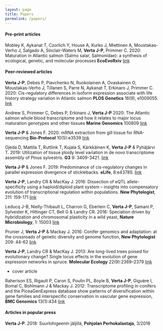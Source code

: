 ```yaml
---
layout: page
title: Papers
permalink: /papers/
---
```


#### Pre-print articles

Mobley K, Aykanat T, Czorlich Y, House A, Kurko J, Miettinen A, Moustakas-Verho J, Salgado A, Sinclair-Waters M,  **Verta J-P**, Primmer C. 2020: Maturation in Atlantic salmon (Salmo salar, Salmonidae): a synthesis of ecological, genetic, and molecular processes **EcoEvoRxiv** [link](https://ecoevorxiv.org/u8zjm/)

#### Peer-reviewed articles

**Verta J-P**, Debes P, Piavchenko N, Ruokolainen A, Ovaskainen O, Moustakas-Verho J, Tillanen S, Parre N, Aykanat T, Erkinaro J, Primmer C. 2020: Cis-regulatory differences in isoform expression associate with life history strategy variation in Atlantic salmon **PLOS Genetics**  16(9), e1009055.  [link](https://journals.plos.org/plosgenetics/article?id=10.1371/journal.pgen.1009055)

Andrew S, Primmer C, Debes P, Erkinaro J, **Verta J-P** 2020: The Atlantic salmon whole blood transcriptome and how it relates to major locus maturation genotypes and other tissues **Marine Genomics** 100809 [link](https://www.sciencedirect.com/science/article/pii/S1874778720300702)

**Verta J-P** & Jones F. 2020: mRNA extraction from gill tissue for RNA-sequencing **Bio-Protocol** 10(5):e3539 [link](https://bio-protocol.org/pdf/bio-protocol3539.pdf)

Ojeda D, Mattila T, Ruttlink T, Kujala S, Kärkkäinen K, **Verta J-P** & Pyhäjärvi T. 2019: Utilization of tissue ploidy level variation in de novo transcriptome assembly of Pinus sylvestris. **G3** 9: 3409-3421. [link](https://www.g3journal.org/content/early/2019/08/19/g3.119.400357.abstract)

**Verta J-P** & Jones F. 2019: Predominance of cis-regulatory changes in parallel expression divergence of sticklebacks. **eLife**, 8:e43785. [link](https://elifesciences.org/articles/43785)

**Verta J-P**, Landry CR & MacKay J. 2016: Dissection of eQTL allele-specificity using a haploid/diploid plant system – insights into compensatory evolution of transcriptional regulation within populations. **New Phytologist**, 211: 159-171 [link](https://nph.onlinelibrary.wiley.com/doi/full/10.1111/nph.13888)

Leducq J-B, Nielly-Thibault L, Charron G, Eberlein C, **Verta J-P**, Samani P, Sylvester K, Hittinger CT, Bell G & Landry CR. 2016: Speciation driven by hybridization and chromosomal plasticity in a wild yeast, **Nature Microbiology**, 1: 15003 [link](https://www.nature.com/articles/nmicrobiol20153)

Prunier J, **Verta J-P** & Mackay J. 2016: Conifer genomics and adaptation: at the crossroads of genetic diversity and genome function, **New Phytologist** 209: 44-62 [link](https://nph.onlinelibrary.wiley.com/doi/pdf/10.1111/nph.13565)

**Verta J-P**, Landry CR & MacKay J. 2013: Are long-lived trees poised for evolutionary change? Single locus effects in the evolution of gene expression networks in spruce. **Molecular Ecology** 22(9):2369–2379 [link](https://onlinelibrary.wiley.com/doi/full/10.1111/mec.12189)
* cover article

Raherison ES, Rigault P, Caron S, Poulin PL, Boyle B, **Verta J-P**, Giguère I, Bomal C, Bohlmann J & Mackay J. 2012: Transcriptome profiling in conifers and the PiceaGenExpress database show patterns of diversification within gene families and interspecific conservation in vascular gene expression, **BMC Genomics** 13(1):434 [link](https://bmcgenomics.biomedcentral.com/articles/10.1186/1471-2164-13-434)

#### Articles in popular press

**Verta J-P**. 2018: Suurlohigeenin jäljillä, **Pohjolan Perhokalastaja**, 3/2018
